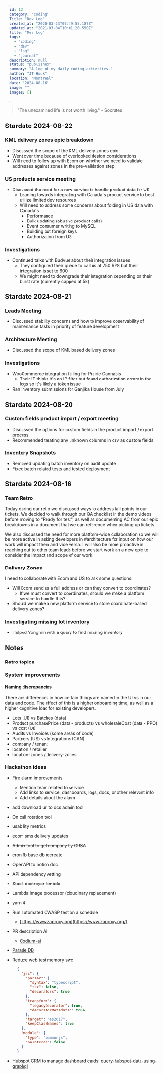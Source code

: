 ```yaml
---
  id: 12
  category: "coding"
  Title: "Dev Log"
  created_at: "2020-03-23T07:19:55.187Z"
  updated_at: "2021-03-04T10:01:20.550Z"
  title: "Dev Log"
  tags: 
    - "coding"
    - "dev"
    - "log"
    - "journal"
  description: null
  status: "published"
  summary: "A log of my daily coding activities."
  author: "JT Houk"
  location: "Montreal"
  date: "2024-08-16"
  image: ""
  images: []

---
```


> "The unexamined life is not worth living." - Socrates

## Stardate 2024-08-22

### KML delivery zones epic breakdown

- Discussed the scope of the KML delivery zones epic
- Went over time because of overlooked design considerations
- Will need to follow up with Ecom on whether we need to validate addresses against zones in the pre-validation step

### US products service meeting

- Discussed the need for a new service to handle product data for US
  - Leaning towards integrating with Canada's product service to best utilize limited dev resources
  - Will need to address some concerns about folding in US data with Canada's
    - Performance
    - Bulk updating (abusive product calls)
    - Event consumer writing to MySQL
    - Building out foreign keys
    - Authorization from US

### Investigations

- Continued talks with Budvue about their integration issues
  - They configured their queue to call us at 750 RPS but their integration is set to 600
  - We might need to downgrade their integration depending on their burst rate (currently capped at 5k)

## Stardate 2024-08-21

### Leads Meeting

- Discussed stability concerns and how to improve observability of maintenance tasks in priority of feature development

### Architecture Meeting

- Discussed the scope of KML based delivery zones

### Investigations

- WooCommerce integration failing for Prairie Cannabis
  - Their IT thinks it's an IP filter but found authorization errors in the logs so it's likely a token issue
- Ran inventory submissions for Ganjika House from July

## Stardate 2024-08-20

### Custom fields product import / export meeting

- Discussed the options for custom fields in the product import / export process
- Recommended treating any unknown columns in csv as custom fields

### Inventory Snapshots

- Removed updating batch inventory on audit update
- Fixed batch related tests and tested deployment

## Stardate 2024-08-16

### Team Retro

Today during our retro we discussed ways to address fail points in our tickets.
We decided to walk through our QA checklist in the demo videos before moving to "Ready for test",
as well as documenting AC from our epic breakdowns in a document that we can reference when picking up tickets.

We also discussed the need for more platform-wide collaboration so we will be more active in asking developers in #architecture
for input on how our work will impact them and vice versa. I will also be more proactive in reaching out to other team leads
before we start work on a new epic to consider the impact and scope of our work.

### Delivery Zones

I need to collaborate with Ecom and US to ask some questions:

- Will Ecom send us a full address or can they convert to coordinates?
  - If we must convert to coordinates, should we make a platform service to handle this?
- Should we make a new platform service to store coordinate-based delivery zones?

### Investigating missing lot inventory

- Helped Yongmin with a query to find missing inventory

## Notes

### Retro topics

### System improvements

#### Naming discrepancies

There are differences in how certain things are named in the UI vs in our data and code.
The effect of this is a higher onboarding time, as well as a higher cognitive load for existing developers.

- Lots (UI) vs Batches (data)
- Product purchasePrice (data - products) vs wholesaleCost (data - PPO) vs cost (UI)
- Audits vs Invoices (some areas of code)
- Partners (US) vs Integrations (CAN)
- company / tenant
- location / retailer
- location-zones / delivery-zones

### Hackathon ideas

- Fire alarm improvements
  - Mention team related to service
  - Add links to service, dashboards, logs, docs, or other relevant info
  - Add details about the alarm
- add download url to ocs admin tool
- On call rotation tool
- usability metrics
- ecom sms delivery updates
- ~~Admin tool to get company by CRSA~~
- cron fb base db recreate
- OpenAPI to notion doc
- API dependency vetting
- Stack destroyer lambda
- Lambda image processor (cloudinary replacement)
- yarn 4
- Run automated OWASP test on a schedule
  - [https://www.zaproxy.org](https://www.zaproxy.org/)
- PR description AI
  - [Codium-ai](https://github.com/Codium-ai/pr-agent?tab=readme-ov-file#installation)
- [Parade DB](https://www.paradedb.com/)
- Reduce web test memory [swc](https://www.npmjs.com/package/@swc/jest)
  
  ```json
    {
      "jsc": {
        "parser": {
          "syntax": "typescript",
          "tsx": false,
          "decorators": true
        },
        "transform": {
          "legacyDecorator": true,
          "decoratorMetadata": true
        },
        "target": "es2017",
        "keepClassNames": true
      },
      "module": {
        "type": "commonjs",
        "noInterop": false
      }
    }
    ```

- Hubspot CRM to manage dashboard cards: [query-hubspot-data-using-graphql](https://developers.hubspot.com/docs/cms/data/query-hubspot-data-using-graphql)
